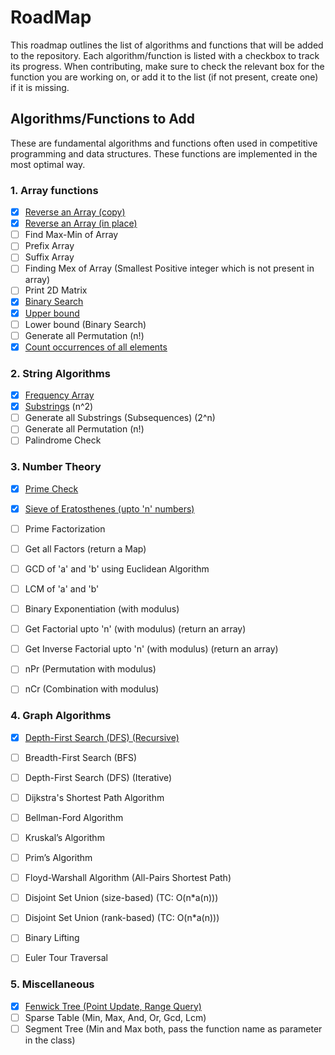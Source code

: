 # RoadMap
This roadmap outlines the list of algorithms and functions that will be added to the repository. Each algorithm/function is listed with a checkbox to track its progress. When contributing, make sure to check the relevant box for the function you are working on, or add it to the list (if not present, create one) if it is missing.

## Algorithms/Functions to Add
These are fundamental algorithms and functions often used in competitive programming and data structures. These functions are implemented in the most optimal way. 

### 1. Array functions
- [x] [Reverse an Array (copy)](Array_Functions/Reverse_an_Array)
- [x] [Reverse an Array (in place)](Array_Functions/Reversing_an_array(in_place))
- [ ] Find Max-Min of Array
- [ ] Prefix Array
- [ ] Suffix Array
- [ ] Finding Mex of Array (Smallest Positive integer which is not present in array)
- [ ] Print 2D Matrix
- [x] [Binary Search](Array_Functions/Binary_Search)
- [x] [Upper bound](Array_Functions/Upper_Bound)
- [ ] Lower bound (Binary Search)
- [ ] Generate all Permutation (n!)
- [x] [Count occurrences of all elements](Array_Functions/Count_Occurence) 

### 2. String Algorithms
- [x] [Frequency Array](String_Functions/Frequency_Array)
- [X] [Substrings](String_Functions/Substrings) (n^2)
- [ ] Generate all Substrings (Subsequences) (2^n)
- [ ] Generate all Permutation (n!)
- [ ] Palindrome Check

### 3. Number Theory
- [x] [Prime Check](Number_Theory_Functions/Prime_Check)
- [x] [Sieve of Eratosthenes (upto 'n' numbers)](Number_Theory_Functions/Sieve_Of_Eratosthenes)
- [ ] Prime Factorization
- [ ] Get all Factors (return a Map)
- [ ] GCD of 'a' and 'b' using Euclidean Algorithm
- [ ] LCM of 'a' and 'b'
- [ ] Binary Exponentiation (with modulus)
- [ ] Get Factorial upto 'n' (with modulus) (return an array)
- [ ] Get Inverse Factorial upto 'n' (with modulus) (return an array)
- [ ] nPr (Permutation with modulus)
- [ ] nCr (Combination with modulus)


### 4. Graph Algorithms
- [x] [Depth-First Search (DFS) (Recursive)](Graph_Functions/DFS_Recursion)
- [ ] Breadth-First Search (BFS)
- [ ] Depth-First Search (DFS) (Iterative)
- [ ] Dijkstra's Shortest Path Algorithm
- [ ] Bellman-Ford Algorithm
- [ ] Kruskal’s Algorithm
- [ ] Prim’s Algorithm
- [ ] Floyd-Warshall Algorithm (All-Pairs Shortest Path)
- [ ] Disjoint Set Union (size-based) (TC: O(n*a(n)))
- [ ] Disjoint Set Union (rank-based) (TC: O(n*a(n)))
- [ ] Binary Lifting
- [ ] Euler Tour Traversal


### 5. Miscellaneous
- [x] [Fenwick Tree (Point Update, Range Query)](Miscellaneous_Functions/Fenwick_Tree)
- [ ] Sparse Table (Min, Max, And, Or, Gcd, Lcm)
- [ ] Segment Tree (Min and Max both, pass the function name as parameter in the class)
